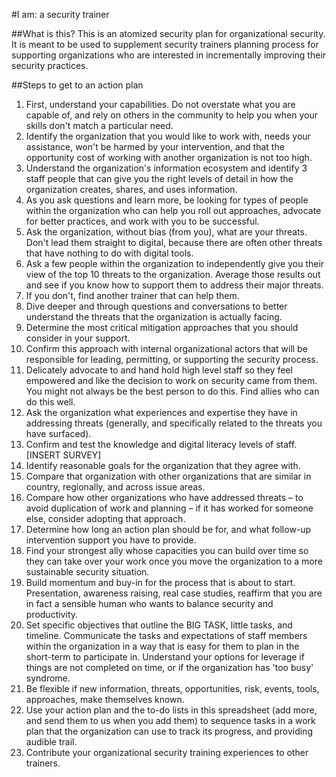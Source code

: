 #I am: a security trainer

##What is this?
This is an atomized security plan for organizational security. It is meant to be used to supplement security trainers planning process for supporting organizations who are interested in incrementally improving their security practices.

##Steps to get to an action plan
1. First, understand your capabilities. Do not overstate what you are capable of, and rely on others in the community to help you when your skills don't match a particular need.
2. Identify the organization that you would like to work with, needs your assistance, won't be harmed by your intervention, and that the opportunity cost of working with another organization is not too high.
3. Understand the organization's information ecosystem and identify 3 staff people that can give you the right levels of detail in how the organization creates, shares, and uses information.
4. As you ask questions and learn more, be looking for types of people within the organization who can help you roll out approaches, advocate for better practices, and work with you to be successful.
5. Ask the organization, without bias (from you), what are your threats. Don't lead them straight to digital, because there are often other threats that have nothing to do with digital tools.
6. Ask a few people within the organization to independently give you their view of the top 10 threats to the organization. Average those results out and see if you know how to support them to address their major threats.
7. If you don't, find another trainer that can help them.
8. Dive deeper and through questions and conversations to better understand the threats that the organization is actually facing.
9. Determine the most critical mitigation approaches that you should consider in your support.
10. Confirm this approach with internal organizational actors that will be responsible for leading, permitting, or supporting the security process.
11. Delicately advocate to and hand hold high level staff so they feel empowered and like the decision to work on security came from them. You might not always be the best person to do this. Find allies who can do this well.
12. Ask the organization what experiences and expertise they have in addressing threats (generally, and specifically related to the threats you have surfaced).
13. Confirm and test the knowledge and digital literacy levels of staff. [INSERT SURVEY]
14. Identify reasonable goals for the organization that they agree with.
15. Compare that organization with other organizations that are similar in country, regionally, and across issue areas.
16. Compare how other organizations who have addressed threats – to avoid duplication of work and planning – if it has worked for someone else, consider adopting that approach.
17. Determine how long an action plan should be for, and what follow-up intervention support you have to provide.
18. Find your strongest ally whose capacities you can build over time so they can take over your work once you move the organization to a more sustainable security situation.
19. Build momentum and buy-in for the process that is about to start. Presentation, awareness raising, real case studies, reaffirm that you are in fact a sensible human who wants to balance security and productivity.
20. Set specific objectives that outline the BIG TASK, little tasks, and timeline. Communicate the tasks and expectations of staff members within the organization in a way that is easy for them to plan in the short-term to participate in. Understand your options for leverage if things are not completed on time, or if the organization has 'too busy' syndrome.
21. Be flexible if new information, threats, opportunities, risk, events, tools, approaches, make themselves known.
22. Use your action plan and the to-do lists in this spreadsheet (add more, and send them to us when you add them) to sequence tasks in a work plan that the organization can use to track its progress, and providing audible trail.
23. Contribute your organizational security training experiences to other trainers.
